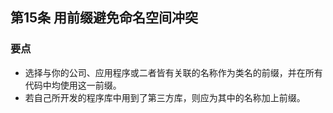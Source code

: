 ## 第15条 用前缀避免命名空间冲突

### 要点

* 选择与你的公司、应用程序或二者皆有关联的名称作为类名的前缀，并在所有代码中均使用这一前缀。
* 若自己所开发的程序库中用到了第三方库，则应为其中的名称加上前缀。
